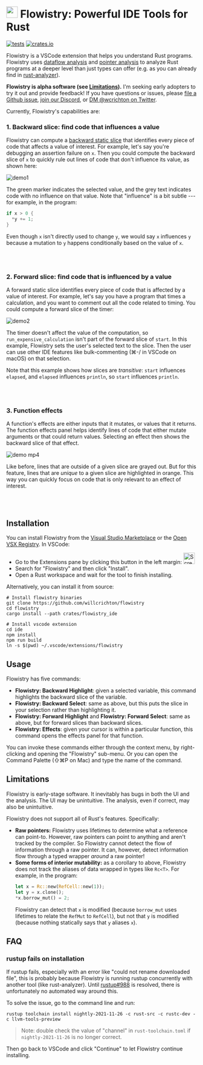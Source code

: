 # <img src="https://user-images.githubusercontent.com/663326/134070630-47b95f41-a4a7-4ded-a5cb-9884d1af2468.png" height="30" /> Flowistry: Powerful IDE Tools for Rust

[![tests](https://github.com/willcrichton/flowistry/actions/workflows/tests.yml/badge.svg)](https://github.com/willcrichton/flowistry/actions/workflows/ci.yml)
[![crates.io](https://img.shields.io/crates/v/flowistry.svg)](https://crates.io/crates/flowistry)

Flowistry is a VSCode extension that helps you understand Rust programs. Flowistry uses [dataflow analysis](https://en.wikipedia.org/wiki/Data-flow_analysis) and [pointer analysis](https://en.wikipedia.org/wiki/Pointer_analysis) to analyze Rust programs at a deeper level than just types can offer (e.g. as you can already find in [rust-analyzer](https://rust-analyzer.github.io/)).

**Flowistry is alpha software (see [Limitations](#limitations)).** I'm seeking early adopters to try it out and provide feedback! If you have questions or issues, please [file a Github issue](https://github.com/willcrichton/flowistry/issues), [join our Discord](https://discord.gg/XkcpkQn2Ah), or [DM @wcrichton on Twitter](https://twitter.com/wcrichton).

Currently, Flowistry's capabilities are:

### 1. Backward slice: find code that influences a value

Flowistry can compute a [backward static slice](https://en.wikipedia.org/wiki/Program_slicing) that identifies every piece of code that affects a value of interest. For example, let's say you're debugging an assertion failure on `x`. Then you could compute the backward slice of `x` to quickly rule out lines of code that don't influence its value, as shown here:

![demo1](https://user-images.githubusercontent.com/663326/134042737-0957a533-8c53-49b6-ba5b-d19de9a96d88.gif)

The green marker indicates the selected value, and the grey text indicates code with no influence on that value. Note that "influence" is a bit subtle --- for example, in the program:

```rust
if x > 0 {
  *y += 1;
}
```

Even though `x` isn't directly used to change `y`, we would say `x` influences `y` because a mutation to `y` happens conditionally based on the value of `x`.

<br>
<br>

### 2. Forward slice: find code that is influenced by a value

A forward static slice identifies every piece of code that is affected by a value of interest. For example, let's say you have a program that times a calculation, and you want to comment out all the code related to timing. You could compute a forward slice of the timer:

![demo2](https://user-images.githubusercontent.com/663326/134043212-f4263dc5-5f9b-432b-9e72-f57c1188b0c4.gif)

The timer doesn't affect the value of the computation, so `run_expensive_calculation` isn't part of the forward slice of `start`. In this example, Flowistry sets the user's selected text to the slice. Then the user can use other IDE features like bulk-commenting (⌘-/ in VSCode on macOS) on that selection.

Note that this example shows how slices are *transitive*: `start` influences `elapsed`, and `elapsed` influences `println`, so `start` influences `println`.

<br>
<br>

### 3. Function effects

A function's effects are either inputs that it mutates, or values that it returns. The function effects panel helps identify lines of code that either mutate arguments or that could return values. Selecting an effect then shows the backward slice of that effect. 

![demo mp4](https://user-images.githubusercontent.com/663326/133518170-cfc0e12b-6be3-4180-a661-418d3ccb5d2b.gif)

Like before, lines that are outside of a given slice are grayed out. But for this feature, lines that are _unique_ to a given slice are highlighted in orange. This way you can quickly focus on code that is only relevant to an effect of interest.

<br>
<br>

## Installation

You can install Flowistry from the [Visual Studio Marketplace](https://marketplace.visualstudio.com/items?itemName=wcrichton.flowistry) or the [Open VSX Registry](https://open-vsx.org/extension/wcrichton/flowistry). In VSCode: 
* Go to the Extensions pane by clicking this button in the left margin: <img width="30" alt="Screen Shot 2021-09-20 at 9 30 43 AM" src="https://user-images.githubusercontent.com/663326/134039225-68d11dce-be71-4f33-8057-569346ef26bc.png">
* Search for "Flowistry" and then click "Install".
* Open a Rust workspace and wait for the tool to finish installing.


Alternatively, you can install it from source:

```
# Install flowistry binaries
git clone https://github.com/willcrichton/flowistry
cd flowistry
cargo install --path crates/flowistry_ide

# Install vscode extension
cd ide
npm install
npm run build
ln -s $(pwd) ~/.vscode/extensions/flowistry
```

## Usage

Flowistry has five commands:
* **Flowistry: Backward Highlight**: given a selected variable, this command highlights the backward slice of the variable.
* **Flowistry: Backward Select**: same as above, but this puts the slice in your selection rather than highlighting it. 
* **Flowistry: Forward Highlight** and **Flowistry: Forward Select**: same as above, but for forward slices than backward slices.
* **Flowistry: Effects**: given your cursor is within a particular function, this command opens the effects panel for that function.

You can invoke these commands either through the context menu, by right-clicking and opening the "Flowistry" sub-menu. Or you can open the Command Palette (⇧⌘P on Mac) and type the name of the command.

## Limitations

Flowistry is early-stage software. It inevitably has bugs in both the UI and the analysis. The UI may be unintuitive. The analysis, even if correct, may also be unintuitive.

Flowistry does not support all of Rust's features. Specifically:
* **Raw pointers:** Flowistry uses lifetimes to determine what a reference can point-to. However, raw pointers can point to anything and aren't tracked by the compiler. So Flowistry cannot detect the flow of information through a raw pointer. It can, however, detect information flow through a typed wrapper _around_ a raw pointer!
* **Some forms of interior mutability:** as a corollary to above, Flowistry does not track the aliases of data wrapped in types like `Rc<T>`. For example, in the program:
  ```rust
  let x = Rc::new(RefCell::new(1));
  let y = x.clone();
  *x.borrow_mut() = 2;
  ```
  Flowistry can detect that `x` is modified (because `borrow_mut` uses lifetimes to relate the `RefMut` to `RefCell`), but not that `y` is modified (because nothing statically says that `y` aliases `x`).

## FAQ

### rustup fails on installation

If rustup fails, especially with an error like "could not rename downloaded file", this is probably because Flowistry is running rustup concurrently with another tool (like rust-analyzer). Until [rustup#988](https://github.com/rust-lang/rustup/issues/988) is resolved, there is unfortunately no automated way around this. 

To solve the issue, go to the command line and run:

```
rustup toolchain install nightly-2021-11-26 -c rust-src -c rustc-dev -c llvm-tools-preview
```

> Note: double check the value of "channel" in `rust-toolchain.toml` if `nightly-2021-11-26` is no longer correct.

Then go back to VSCode and click "Continue" to let Flowistry continue installing.
